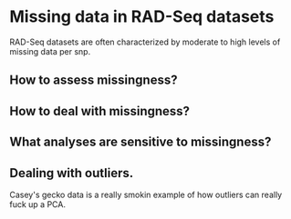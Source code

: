 # Missing data in RAD-Seq datasets

RAD-Seq datasets are often characterized by moderate to high levels of missing data per snp.

## How to assess missingness?

## How to deal with missingness?

## What analyses are sensitive to missingness?

## Dealing with outliers.
Casey's gecko data is a really smokin example of how outliers can really fuck up a PCA.
